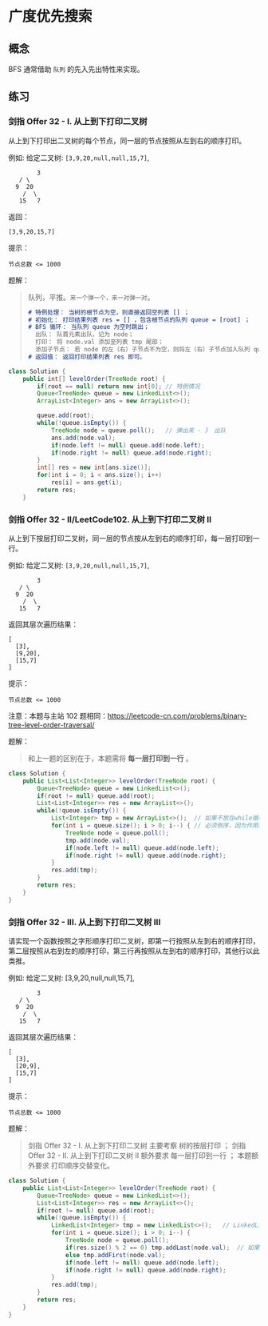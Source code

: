 # 广度优先搜索

## 概念

BFS 通常借助 `队列` 的先入先出特性来实现。



## 练习

### 剑指 Offer 32 - I. 从上到下打印二叉树

从上到下打印出二叉树的每个节点，同一层的节点按照从左到右的顺序打印。

例如:
给定二叉树: `[3,9,20,null,null,15,7]`,

    		3
       / \
      9  20
        /  \
       15   7

返回：

```
[3,9,20,15,7]
```


提示：

`节点总数 <= 1000`

题解：

> 队列，平推。`来一个弹一个，来一对弹一对`。
>
> ```markdown
> # 特例处理： 当树的根节点为空，则直接返回空列表 [] ；
> # 初始化： 打印结果列表 res = [] ，包含根节点的队列 queue = [root] ；
> # BFS 循环： 当队列 queue 为空时跳出；
>   出队： 队首元素出队，记为 node；
>   打印： 将 node.val 添加至列表 tmp 尾部；
>   添加子节点： 若 node 的左（右）子节点不为空，则将左（右）子节点加入队列 queue ；
> # 返回值： 返回打印结果列表 res 即可。
> ```
>
> 

```java
class Solution {
    public int[] levelOrder(TreeNode root) {
        if(root == null) return new int[0];	// 特例情况
        Queue<TreeNode> queue = new LinkedList<>();
        ArrayList<Integer> ans = new ArrayList<>();

        queue.add(root);	
        while(!queue.isEmpty()) {
            TreeNode node = queue.poll();	// 弹出来 - 》 出队
            ans.add(node.val);
            if(node.left != null) queue.add(node.left);
            if(node.right != null) queue.add(node.right);
        }
        int[] res = new int[ans.size()];
        for(int i = 0; i < ans.size(); i++)
            res[i] = ans.get(i);
        return res;
    }
```



### 剑指 Offer 32 - II/LeetCode102. 从上到下打印二叉树 II

从上到下按层打印二叉树，同一层的节点按从左到右的顺序打印，每一层打印到一行。

例如:
给定二叉树: `[3,9,20,null,null,15,7]`,

    		3
       / \
      9  20
        /  \
       15   7

返回其层次遍历结果：

```
[
  [3],
  [9,20],
  [15,7]
]
```

提示：

`节点总数 <= 1000`

注意：本题与主站 102 题相同：https://leetcode-cn.com/problems/binary-tree-level-order-traversal/



题解：

>和上一题的区别在于，本题需将 **每一层打印到一行** 。

```java
class Solution {
    public List<List<Integer>> levelOrder(TreeNode root) {
        Queue<TreeNode> queue = new LinkedList<>();
        if(root != null) queue.add(root);
        List<List<Integer>> res = new ArrayList<>();
        while(!queue.isEmpty()) {
            List<Integer> tmp = new ArrayList<>();	// 如果不放在while循环里面，那么每次都是将所有元素囊括进来。
            for(int i = queue.size(); i > 0; i--) {	// 必须倒序，因为作用域内的queue是在增加的。
                TreeNode node = queue.poll();
                tmp.add(node.val);
                if(node.left != null) queue.add(node.left);
                if(node.right != null) queue.add(node.right);
            }
            res.add(tmp);
        }
        return res;
    }
}
```





### 剑指 Offer 32 - III. 从上到下打印二叉树 III

请实现一个函数按照之字形顺序打印二叉树，即第一行按照从左到右的顺序打印，第二层按照从右到左的顺序打印，第三行再按照从左到右的顺序打印，其他行以此类推。

例如:
给定二叉树: [3,9,20,null,null,15,7],

    		3
       / \
      9  20
        /  \
       15   7

返回其层次遍历结果：

```
[
  [3],
  [20,9],
  [15,7]
]
```


提示：

`节点总数 <= 1000`

题解：

>剑指 Offer 32 - I. 从上到下打印二叉树 主要考察 树的按层打印 ；
>剑指 Offer 32 - II. 从上到下打印二叉树 II 额外要求 每一层打印到一行 ；
>本题额外要求 打印顺序交替变化。

```java
class Solution {
    public List<List<Integer>> levelOrder(TreeNode root) {
        Queue<TreeNode> queue = new LinkedList<>();
        List<List<Integer>> res = new ArrayList<>();
        if(root != null) queue.add(root);
        while(!queue.isEmpty()) {
            LinkedList<Integer> tmp = new LinkedList<>();	// LinkedList继承了栈的能力，可以先进后出
            for(int i = queue.size(); i > 0; i--) {
                TreeNode node = queue.poll();
                if(res.size() % 2 == 0) tmp.addLast(node.val);	// 如果是偶数层，先进后出
                else tmp.addFirst(node.val);
                if(node.left != null) queue.add(node.left);
                if(node.right != null) queue.add(node.right);
            }
            res.add(tmp);
        }
        return res;
    }
}
```

